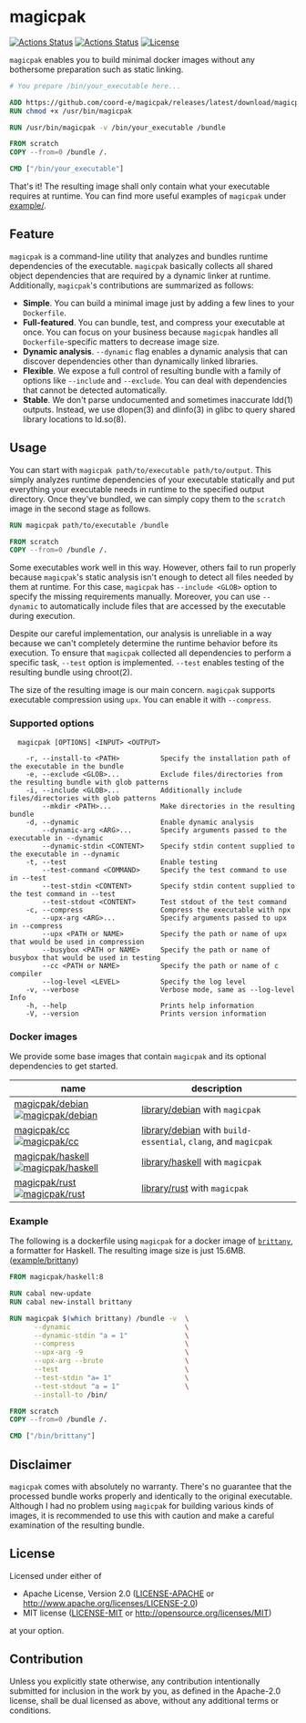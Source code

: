 # magicpak

[![Actions Status](https://github.com/coord-e/magicpak/workflows/Test%20and%20Lint/badge.svg)](https://github.com/coord-e/r53ddns/actions?workflow=Test+and+Lint)
[![Actions Status](https://github.com/coord-e/magicpak/workflows/Release/badge.svg)](https://github.com/coord-e/r53ddns/actions?workflow=Release)
[![License](https://img.shields.io/crates/l/mkbookpdf)](https://crates.io/crates/mkbookpdf)

`magicpak` enables you to build minimal docker images without any bothersome preparation such as static linking.

```dockerfile
# You prepare /bin/your_executable here...

ADD https://github.com/coord-e/magicpak/releases/latest/download/magicpak-x86_64-unknown-linux-musl /usr/bin/magicpak
RUN chmod +x /usr/bin/magicpak

RUN /usr/bin/magicpak -v /bin/your_executable /bundle

FROM scratch
COPY --from=0 /bundle /.

CMD ["/bin/your_executable"]
```

That's it! The resulting image shall only contain what your executable requires at runtime. You can find more useful examples of `magicpak` under [example/](/example).

## Feature

`magicpak` is a command-line utility that analyzes and bundles runtime dependencies of the executable.  `magicpak` basically collects all shared object dependencies that are required by a dynamic linker at runtime. Additionally, `magicpak`'s contributions are summarized as follows:

- **Simple**. You can build a minimal image just by adding a few lines to your `Dockerfile`.
- **Full-featured**. You can bundle, test, and compress your executable at once. You can focus on your business because `magicpak` handles all `Dockerfile`-specific matters to decrease image size.
- **Dynamic analysis**. `--dynamic` flag enables a dynamic analysis that can discover dependencies other than dynamically linked libraries.
- **Flexible**. We expose a full control of resulting bundle with a family of options like `--include` and  `--exclude`. You can deal with dependencies that cannot be detected automatically.
- **Stable**. We don't parse undocumented and sometimes inaccurate ldd(1) outputs. Instead, we use dlopen(3) and dlinfo(3) in glibc to query shared library locations to ld.so(8).

## Usage

You can start with `magicpak path/to/executable path/to/output`. This simply analyzes runtime dependencies of your executable statically and put everything your executable needs in runtime to the specified output directory. Once they've bundled, we can simply copy them to the `scratch` image in the second stage as follows.

```dockerfile
RUN magicpak path/to/executable /bundle

FROM scratch
COPY --from=0 /bundle /.
```

Some executables work well in this way. However, others fail to run properly because `magicpak`'s static analysis isn't enough to detect all files needed by them at runtime. For this case, `magicpak` has `--include <GLOB>` option to specify the missing requirements manually. Moreover, you can use `--dynamic` to automatically include files that are accessed by the executable during execution.

Despite our careful implementation, our analysis is unreliable in a way because we can't completely determine the runtime behavior before its execution. To ensure that `magicpak` collected all dependencies to perform a specific task, `--test` option is implemented. `--test` enables testing of the resulting bundle using chroot(2).

The size of the resulting image is our main concern. `magicpak` supports executable compression using `upx`. You can enable it with `--compress`.

### Supported options

```
  magicpak [OPTIONS] <INPUT> <OUTPUT>

    -r, --install-to <PATH>          Specify the installation path of the executable in the bundle
    -e, --exclude <GLOB>...          Exclude files/directories from the resulting bundle with glob patterns
    -i, --include <GLOB>...          Additionally include files/directories with glob patterns
        --mkdir <PATH>...            Make directories in the resulting bundle
    -d, --dynamic                    Enable dynamic analysis
        --dynamic-arg <ARG>...       Specify arguments passed to the executable in --dynamic
        --dynamic-stdin <CONTENT>    Specify stdin content supplied to the executable in --dynamic
    -t, --test                       Enable testing
        --test-command <COMMAND>     Specify the test command to use in --test
        --test-stdin <CONTENT>       Specify stdin content supplied to the test command in --test
        --test-stdout <CONTENT>      Test stdout of the test command
    -c, --compress                   Compress the executable with npx
        --upx-arg <ARG>...           Specify arguments passed to upx in --compress
        --upx <PATH or NAME>         Specify the path or name of upx that would be used in compression
        --busybox <PATH or NAME>     Specify the path or name of busybox that would be used in testing
        --cc <PATH or NAME>          Specify the path or name of c compiler
        --log-level <LEVEL>          Specify the log level
    -v, --verbose                    Verbose mode, same as --log-level Info
    -h, --help                       Prints help information
    -V, --version                    Prints version information
```

### Docker images

We provide some base images that contain `magicpak` and its optional dependencies to get started.

| name                                                         | description                                                  |
| ------------------------------------------------------------ | ------------------------------------------------------------ |
| [magicpak/debian ![magicpak/debian](https://img.shields.io/docker/image-size/magicpak/debian?sort=date)](https://hub.docker.com/r/magicpak/debian) | [library/debian](http://hub.docker.com/_/debian) with `magicpak` |
| [magicpak/cc ![magicpak/cc](https://img.shields.io/docker/image-size/magicpak/cc?sort=date)](https://hub.docker.com/r/magicpak/cc) | [library/debian](http://hub.docker.com/_/debian) with `build-essential`, `clang`, and `magicpak` |
| [magicpak/haskell ![magicpak/haskell](https://img.shields.io/docker/image-size/magicpak/haskell?sort=date)](https://hub.docker.com/r/magicpak/haskell) | [library/haskell](http://hub.docker.com/_/haskell) with `magicpak` |
| [magicpak/rust ![magicpak/rust](https://img.shields.io/docker/image-size/magicpak/rust?sort=date)](https://hub.docker.com/r/magicpak/rust) | [library/rust](http://hub.docker.com/_/rust) with `magicpak` |

### Example

The following is a dockerfile using `magicpak` for a docker image of [`brittany`](https://github.com/lspitzner/brittany), a formatter for Haskell. The resulting image size is just 15.6MB. ([example/brittany](/example/brittany))

```dockerfile
FROM magicpak/haskell:8

RUN cabal new-update
RUN cabal new-install brittany

RUN magicpak $(which brittany) /bundle -v  \
      --dynamic                            \
      --dynamic-stdin "a = 1"              \
      --compress                           \
      --upx-arg -9                         \
      --upx-arg --brute                    \
      --test                               \
      --test-stdin "a= 1"                  \
      --test-stdout "a = 1"                \
      --install-to /bin/

FROM scratch
COPY --from=0 /bundle /.

CMD ["/bin/brittany"]
```

## Disclaimer

`magicpak` comes with absolutely no warranty. There's no guarantee that the processed bundle works properly and identically to the original executable. Although I had no problem using `magicpak` for building various kinds of images, it is recommended to use this with caution and make a careful examination of the resulting bundle.

## License

Licensed under either of

 * Apache License, Version 2.0
   ([LICENSE-APACHE](LICENSE-APACHE) or http://www.apache.org/licenses/LICENSE-2.0)
 * MIT license
   ([LICENSE-MIT](LICENSE-MIT) or http://opensource.org/licenses/MIT)

at your option.

## Contribution

Unless you explicitly state otherwise, any contribution intentionally submitted
for inclusion in the work by you, as defined in the Apache-2.0 license, shall be
dual licensed as above, without any additional terms or conditions.
